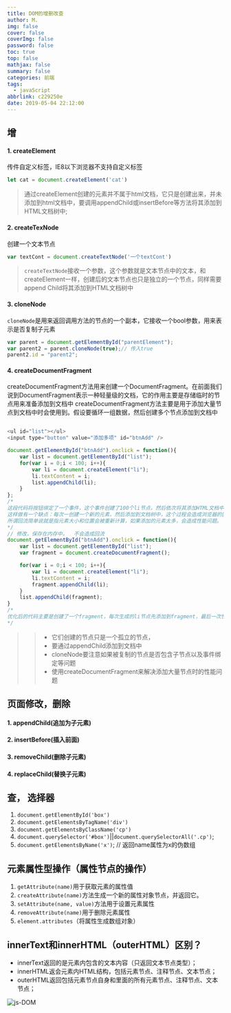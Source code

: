```yaml
---
title: DOM的增删改查
author: M.
img: false
cover: false
coverImg: false
password: false
toc: true
top: false
mathjax: false
summary: false
categories: 前端
tags:
  - javaScript
abbrlink: c229250e
date: 2019-05-04 22:12:00
---
```



## 增

#### 1. createElement

传件自定义标签，IE8以下浏览器不支持自定义标签
```javascript
let cat = document.createElement('cat')
```
>通过createElement创建的元素并不属于html文档，它只是创建出来，并未添加到html文档中，要调用appendChild或insertBefore等方法将其添加到HTML文档树中;


#### 2. createTexNode

创建一个文本节点
```javascript
var textCont = document.createTextNode('一个textCont')
```
>`createTextNode`接收一个参数，这个参数就是文本节点中的文本，和createElement一样，创建后的文本节点也只是独立的一个节点，同样需要append Child将其添加到HTML文档树中

#### 3. cloneNode
`cloneNode`是用来返回调用方法的节点的一个副本，它接收一个bool参数，用来表示是否复制子元素
```javascript
var parent = document.getElementById("parentElement"); 
var parent2 = parent.cloneNode(true);// 传入true
parent2.id = "parent2";
```
<!-- more -->
#### 4. createDocumentFragment

createDocumentFragment方法用来创建一个DocumentFragment。在前面我们说到DocumentFragment表示一种轻量级的文档，它的作用主要是存储临时的节点用来准备添加到文档中
createDocumentFragment方法主要是用于添加大量节点到文档中时会使用到。假设要循环一组数据，然后创建多个节点添加到文档中

```javascript

<ul id="list"></ul>
<input type="button" value="添加多项" id="btnAdd" />

document.getElementById("btnAdd").onclick = function(){
    var list = document.getElementById("list");
    for(var i = 0;i < 100; i++){
        var li = document.createElement("li");
        li.textContent = i;
        list.appendChild(li);
    }
};
/*
这段代码将按钮绑定了一个事件，这个事件创建了100个li节点，然后依次将其添加HTML文档中。
这样做有一个缺点：每次一创建一个新的元素，然后添加到文档树中，这个过程会造成浏览器的回流。
所谓回流简单说就是指元素大小和位置会被重新计算，如果添加的元素太多，会造成性能问题。
*/
// 修改，保存在内存中，  不会造成回流
document.getElementById("btnAdd").onclick = function(){
    var list = document.getElementById("list");    
    var fragment = document.createDocumentFragment();

    for(var i = 0;i < 100; i++){
        var li = document.createElement("li");
        li.textContent = i;
        fragment.appendChild(li);
    }
    list.appendChild(fragment);
}
/*
优化后的代码主要是创建了一个fragment，每次生成的li节点先添加到fragment，最后一次性添加到list
*/
```

>> - 它们创建的节点只是一个孤立的节点，
>> - 要通过appendChild添加到文档中
>> - cloneNode要注意如果被复制的节点是否包含子节点以及事件绑定等问题
>> - 使用createDocumentFragment来解决添加大量节点时的性能问题
 

## 页面修改，删除

#### 1. appendChild(追加为子元素)
#### 2. insertBefore(插入前面)
#### 3. removeChild(删除子元素)
#### 4. replaceChild(替换子元素)



## 查， 选择器

1. `document.getElementById('box')`   
3. `document.getElementsByTagName('div')`
3. `document.getElementsByClassName('cp')`
4. `document.querySelector('#box')`||`document.querySelectorAll('.cp')`;
5. `document.getElementsByName('x')`; // 返回name属性为x的伪数组




## 元素属性型操作（属性节点的操作）


1. `getAttribute(name)`用于获取元素的属性值
2. `createAttribute(name)`方法生成一个新的属性对象节点，并返回它。
3. `setAttribute(name, value)`方法用于设置元素属性
4. `removeAttribute(name)`用于删除元素属性
5. `element.attributes`（将属性生成数组对象）



## innerText和innerHTML（outerHTML）区别？

- innerText返回的是元素内包含的文本内容（只返回文本节点类型）；
- innerHTML返会元素内HTML结构，包括元素节点、注释节点、文本节点；
- outerHTML返回包括元素节点自身和里面的所有元素节点、注释节点、文本节点；



![js-DOM](/images/js/js-DOM.gif)
